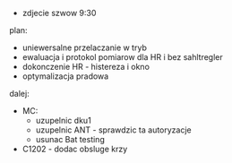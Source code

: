 - zdjecie szwow 9:30



plan:
- uniewersalne przelaczanie w tryb 
- ewaluacja i protokol pomiarow dla HR i bez sahltregler
- dokonczenie HR - histereza i okno
- optymalizacja pradowa

dalej:
- MC:
	- uzupelnic dku1
	- uzupelnic ANT - sprawdzic ta autoryzacje 
	- usunac Bat testing
- C1202 - dodac obsluge krzy